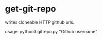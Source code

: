 # get-git-repo

writes cloneable HTTP github urls.

usage:
  python3 gitrepo.py "Github username"
  
